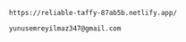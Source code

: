 
        
     https://reliable-taffy-87ab5b.netlify.app/
        
     yunusemreyilmaz347@gmail.com
